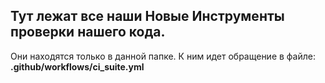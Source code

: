 ## Тут лежат все наши Новые Инструменты проверки нашего кода.

Они находятся только в данной папке. К ним идет обращение в файле: **.github/workflows/ci_suite.yml**

